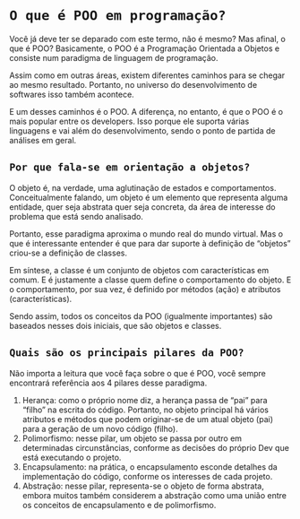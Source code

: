 # `O que é POO em programação?`
Você já deve ter se deparado com este termo, não é mesmo? Mas afinal, o que é POO? Basicamente, o POO é a Programação Orientada a Objetos e consiste num paradigma de linguagem de programação.

Assim como em outras áreas, existem diferentes caminhos para se chegar ao mesmo resultado. Portanto, no universo do desenvolvimento de softwares isso também acontece.

E um desses caminhos é o POO. A diferença, no entanto, é que o POO é o mais popular entre os developers. Isso porque ele suporta várias linguagens e vai além do desenvolvimento, sendo o ponto de partida de análises em geral.

## `Por que fala-se em orientação a objetos?`
O objeto é, na verdade, uma aglutinação de estados e comportamentos. Conceitualmente falando, um objeto é um elemento que representa alguma entidade, quer seja abstrata quer seja concreta, da área de interesse do problema que está sendo analisado.

Portanto, esse paradigma aproxima o mundo real do mundo virtual. Mas o que é interessante entender é que para dar suporte à definição de “objetos” criou-se a definição de classes.

Em síntese, a classe é um conjunto de objetos com características em comum. E é justamente a classe quem define o comportamento do objeto. E o comportamento, por sua vez, é definido por métodos (ação) e atributos (características).

Sendo assim, todos os conceitos da POO (igualmente importantes) são baseados nesses dois iniciais, que são objetos e classes.

## `Quais são os principais pilares da POO?`
Não importa a leitura que você faça sobre o que é POO, você sempre encontrará referência aos 4 pilares desse paradigma.

1. Herança: como o próprio nome diz, a herança passa de “pai” para “filho” na escrita do código. Portanto, no objeto principal há vários atributos e métodos que podem originar-se de um atual objeto (pai) para a geração de um novo código (filho).
2. Polimorfismo: nesse pilar, um objeto se passa por outro em determinadas circunstâncias, conforme as decisões do próprio Dev que está executando o projeto.
3. Encapsulamento: na prática, o encapsulamento esconde detalhes da implementação do código, conforme os interesses de cada projeto.
4. Abstração: nesse pilar, representa-se o objeto de forma abstrata, embora muitos também considerem a abstração como uma união entre os conceitos de encapsulamento e de polimorfismo.